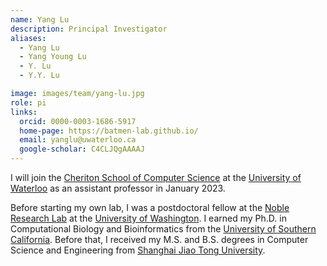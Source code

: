 ```yaml
---
name: Yang Lu
description: Principal Investigator
aliases:
  - Yang Lu
  - Yang Young Lu
  - Y. Lu
  - Y.Y. Lu

image: images/team/yang-lu.jpg
role: pi
links:
  orcid: 0000-0003-1686-5917
  home-page: https://batmen-lab.github.io/
  email: yanglu@uwaterloo.ca
  google-scholar: C4CLJQgAAAAJ
---
```


I will join the [Cheriton School of Computer Science](https://cs.uwaterloo.ca) at the [University of Waterloo](https://uwaterloo.ca/) as an assistant professor in January 2023. 

Before starting my own lab, I was a postdoctoral fellow at the [Noble Research Lab](https://noble.gs.washington.edu) at the [University of Washington](http://www.washington.edu). I earned my Ph.D. in Computational Biology and Bioinformatics from the  [University of Southern California](http://www.usc.edu). Before that, I received my M.S. and B.S. degrees in Computer Science and Engineering from [Shanghai Jiao Tong University](http://en.sjtu.edu.cn).

